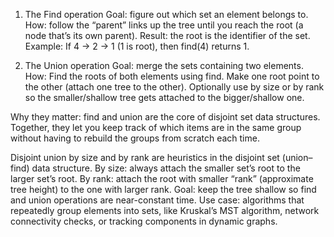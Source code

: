 1. The Find operation
Goal: figure out which set an element belongs to.
How: follow the “parent” links up the tree until you reach the root (a node that’s its own parent).
Result: the root is the identifier of the set.
Example:
If 4 → 2 → 1 (1 is root), then find(4) returns 1.

2. The Union operation
Goal: merge the sets containing two elements.
How:
    Find the roots of both elements using find.
    Make one root point to the other (attach one tree to the other).
    Optionally use by size or by rank so the smaller/shallow tree gets attached to the bigger/shallow one.

Why they matter:
find and union are the core of disjoint set data structures. Together, they let you keep track of which items are in the same group without having to rebuild the groups from scratch each time.

Disjoint union by size and by rank are heuristics in the disjoint set (union–find) data structure.
By size: always attach the smaller set’s root to the larger set’s root.
By rank: attach the root with smaller “rank” (approximate tree height) to the one with larger rank.
Goal: keep the tree shallow so find and union operations are near-constant time.
Use case: algorithms that repeatedly group elements into sets, like Kruskal’s MST algorithm, network connectivity checks, or tracking components in dynamic graphs.


